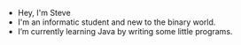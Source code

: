 - Hey, I'm Steve
- I'm an informatic student and new to the binary world.
- I’m currently learning Java by writing some little programs.
